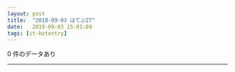 ```yaml
---
layout: post
title:  "2018-09-03 はてぶIT"
date:   2018-09-03 15:01:09
tags: [it-hotentry]
---
```

0 件のデータあり

<hr>
